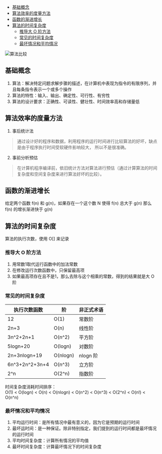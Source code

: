 
<!-- vim-markdown-toc GitLab -->

* [基础概念](#基础概念)
* [算法效率的度量方法](#算法效率的度量方法)
* [函数的渐进增长](#函数的渐进增长)
* [算法的时间复杂度](#算法的时间复杂度)
	* [推导大 O 阶方法](#推导大-o-阶方法)
	* [常见的时间复杂度](#常见的时间复杂度)
	* [最坏情况和平均情况](#最坏情况和平均情况)

<!-- vim-markdown-toc -->

![算法比较](https://images2018.cnblogs.com/blog/849589/201804/849589-20180402133438219-1946132192.png) 

## 基础概念

1. 算法：解决特定问题求解步骤的描述，在计算机中表现为指令的有限序列，并且每条指令表示一个或多个操作
2. 算法的特性：输入、输出、确定性、可行性、有穷性
3. 算法的设计要求：正确性、可读性、健壮性、时间效率高和存储量低

## 算法效率的度量方法

1. 事后统计法
> 通过设计好的程序和数据，利用程序的运行时间进行比较算法的好坏，缺点是由于程序执行时间受软硬件影响较大，
> 所以不是很准确。
2. 事前分析预估
> 在计算机程序编译前，依旧统计方法对算法进行预估（通过计算算法的时间复杂度和空间复杂度来进行算法好坏的比较）。

## 函数的渐进增长

给定两个函数 f(n) 和 g(n)，如果存在一个这个数 N 使得 f(n) 总大于 g(n) 那么 f(n) 的增长渐进快于 g(n)

## 算法的时间复杂度

算法的执行次数，使用 O[] 来记录

### 推导大 O 阶方法

1. 用常数1取代运行函数中的加法常数
2. 在修改运行次数函数中，只保留最高项
3. 如果最高项存在且不是1，那么去除与这个相乘的常数，得到的结果就是大 O 阶

### 常见的时间复杂度

| 执行次数函数   | 阶       | 非正式术语 |
|----------------|----------|------------|
| 12             | O(1)     | 常数阶     |
| 2n+3           | O(n)     | 线性阶     |
| 3n^2+2n+1      | O(n^2)   | 平方阶     |
| 5logn+20       | O(logn)  | 对数阶     |
| 2n+3nlogn+19   | O(nlogn) | nlogn 阶   |
| 6n^3+2n^2+3n+4 | O(n^3)   | 立方阶     |
| 2^n            | O(2^n)   | 指数阶     |

时间复杂度消耗时间排序：   
O(1) < O(logn) < O(n) < O(nlogn) < O(n^2) < O(n^3) < O(2^n) < O(n!) < O(n^n)

### 最坏情况和平均情况

1. 平均运行时间：是所有情况中最有意义的，因为它是预期的运行时间
2. 最坏运时间：是一种保证。除非特别指定，我们提到的运行时间都是最坏情况的运行时间
3. 平均时间复杂度：计算所有情况的平均值
4. 最坏时间复杂度：计算最坏情况下的时间复杂度
